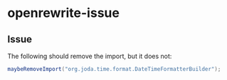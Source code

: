# openrewrite-issue

## Issue
The following should remove the import, but it does not:

```java
maybeRemoveImport("org.joda.time.format.DateTimeFormatterBuilder");
```


